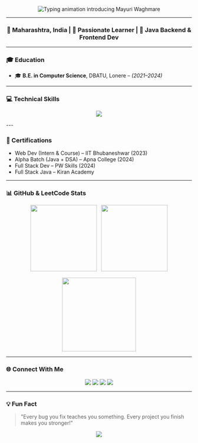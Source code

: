 <!-- HEADER BANNER -->
<p align="center">
  <img 
    src="https://readme-typing-svg.demolab.com?font=Fira+Code&size=25&pause=1000&color=F766B6&center=true&vCenter=true&width=500&lines=Hi%2C+I'm+Mayuri+Waghmare;Full+Stack+Java+Developer;Tech+Explorer+%7C+Open+Source+Lover;Welcome+to+my+GitHub+Profile!" 
    alt="Typing animation introducing Mayuri Waghmare" 
  />
</p>

---

<h3 align="center">📍 Maharashtra, India | 🌱 Passionate Learner | 💼 Java Backend & Frontend Dev</h3>

---

### 🎓 Education
- 🎓 **B.E. in Computer Science**, DBATU, Lonere – *(2021–2024)* 
---

### 💻 Technical Skills

<p align="center">
  <img src="https://skillicons.dev/icons?i=java,spring,hibernate,javascript,html,css,react,angular,mysql,mongodb" />
</p>
---

### 🧾 Certifications

- Web Dev (Intern & Course) – IIT Bhubaneshwar (2023)  
- Alpha Batch (Java + DSA) – Apna College (2024)  
- Full Stack Dev – PW Skills (2024)  
- Full Stack Java – Kiran Academy

---

### 📊 GitHub & LeetCode Stats

<p align="center">
  <img src="https://github-readme-stats.vercel.app/api?username=Wmayuri07&show_icons=true&theme=tokyonight" height="180px"/>
  &nbsp;
  <img src="https://github-readme-streak-stats.herokuapp.com/?user=Wmayuri07&theme=tokyonight" height="180px"/>
</p>

<p align="center">
  <img src="https://leetcard.jacoblin.cool/9021219861?theme=dark&font=baloo&ext=activity" height="200px" />
</p>

---

### 🌐 Connect With Me

<p align="center">
  <a href="https://www.linkedin.com/in/mayuri-waghmare-06a109255" target="_blank"><img src="https://img.shields.io/badge/LinkedIn-blue?style=for-the-badge&logo=linkedin" /></a>
  <a href="mailto:waghmaremayuri41@gmail.com"><img src="https://img.shields.io/badge/Gmail-red?style=for-the-badge&logo=gmail&logoColor=white" /></a>
  <a href="https://leetcode.com/u/9021219861/" target="_blank"><img src="https://img.shields.io/badge/LeetCode-FFA116?style=for-the-badge&logo=leetcode&logoColor=black" /></a>
  <a href="https://www.hackerrank.com/profile/mw019453" target="_blank"><img src="https://img.shields.io/badge/HackerRank-2EC866?style=for-the-badge&logo=hackerrank&logoColor=white" /></a>
</p>

---

### 💡 Fun Fact

> "Every bug you fix teaches you something. Every project you finish makes you stronger!"

<p align="center">
  <img src="https://capsule-render.vercel.app/api?type=waving&color=gradient&height=120&section=footer"/>
</p>
